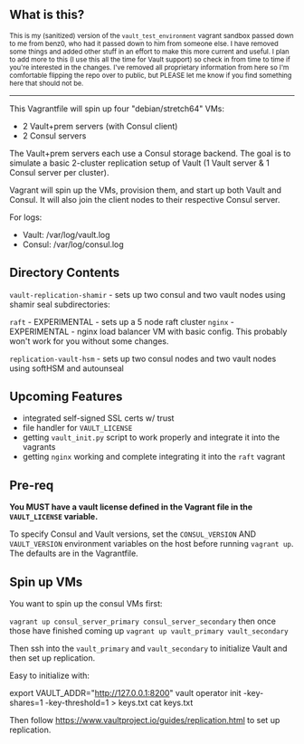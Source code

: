 ## What is this?

<sub>This is my (sanitized) version of the `vault_test_environment` vagrant sandbox passed down to me from benz0, who had it passed down to him from someone else. I have removed some things and added other stuff in an effort to make this more current and useful. I plan to add more to this (I use this all the time for Vault support) so check in from time to time if you're interested in the changes. I've removed all proprietary information from here so I'm comfortable flipping the repo over to public, but PLEASE let me know if you find something here that should not be. </sub>

---

This Vagrantfile will spin up four "debian/stretch64" VMs: 

* 2 Vault+prem servers (with Consul client)
* 2 Consul servers

The Vault+prem servers each use a Consul storage backend. The goal is to simulate a basic 2-cluster replication setup of Vault (1 Vault server & 1 Consul server per cluster).

Vagrant will spin up the VMs, provision them, and start up both Vault and Consul. It will also join the client nodes to their respective Consul server. 

For logs:

* Vault: /var/log/vault.log
* Consul: /var/log/consul.log

## Directory Contents

`vault-replication-shamir` - sets up two consul and two vault nodes using shamir seal
subdirectories:

  `raft` - EXPERIMENTAL - sets up a 5 node raft cluster 
  `nginx` - EXPERIMENTAL - nginx load balancer VM with basic config. This probably won't work for you without some changes. 

`replication-vault-hsm` - sets up two consul nodes and two vault nodes using softHSM and autounseal 


## Upcoming Features 

- integrated self-signed SSL certs w/ trust
- file handler for `VAULT_LICENSE`
- getting `vault_init.py` script to work properly and integrate it into the vagrants
- getting `nginx` working and complete integrating it into the `raft` vagrant 

## Pre-req

**You MUST have a vault license defined in the Vagrant file in the `VAULT_LICENSE` variable.**

To specify Consul and Vault versions, set the `CONSUL_VERSION` AND `VAULT_VERSION` environment variables on the host before running `vagrant up`. The defaults are in the Vagrantfile. 

## Spin up VMs

You want to spin up the consul VMs first: 

`vagrant up consul_server_primary consul_server_secondary` 
then once those have finished coming up 
`vagrant up vault_primary vault_secondary` 

Then ssh into the `vault_primary` and `vault_secondary` to initialize Vault and then set up replication. 

Easy to initialize with:

export VAULT_ADDR="http://127.0.0.1:8200"
vault operator init -key-shares=1 -key-threshold=1 > keys.txt
cat keys.txt

Then follow https://www.vaultproject.io/guides/replication.html to set up replication.
